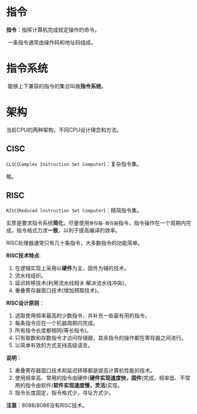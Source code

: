 # 指令 

**指令**：指挥计算机完成规定操作的命令。

​	一条指令通常由操作码和地址码组成。

# 指令系统

​	能够上下兼容的指令的集合叫做**指令系统**。

# 架构

当前CPU的两种架构，不同CPU设计理念和方法。

## CISC

`CLSC`(`Complex Instruction Set Computer`)：复杂指令集。

略。

## RISC 

`RISC`(`Reduced lnstruction Set Computer`)：精简指令集。

实质是要求指令系统**简化**，尽量使用`寄存器-寄存器`指令，指令操作在一个周期内完成，指令格式力求**一致**，以利于提高编译的效率。

RISC处理器通常只有几十条指令，大多数指令的功能简单。

**RISC技术特点**∶

1. 在逻辑实现上采用以**硬件**为主，固件为辅的技术。
2. 流水线组织。
3. 延迟转移技术(利用流水线相关 解决流水线冲突)。
4. 重叠寄存器窗口技术(增加预取技术)。

**RISC设计原则**：

1. 选取使用频率最高的少数指令，并补充一些最有用的指令。
2. 每条指令应在一个机器周期内完成。
3. 所有指令长度都相同(等长指令)。
4. 只有取数和存数指令才访问存储器，其余指令的操作都在寄存器之间进行。
5. 以简单有效的方式支持高级语言。

**说明**：

1. 重叠寄存器窗口技术和延迟转移都是提高计算机性能的技术。
2. 使用频率高、常用的指令由硬件(**硬件实现速度快，固件**)完成，频率低、不常用的指令由软件(**软件实现速度慢，灵活**)实现。
3. 指令长度固定，指令格式少，寻址方式少。

**注意**：8088/8086没有RISC技术。